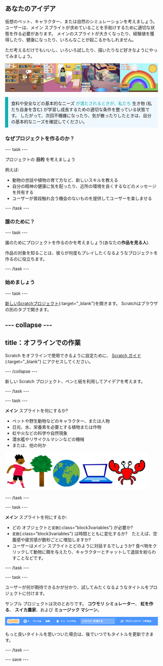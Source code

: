 ## あなたのアイデア

仮想のペット、キャラクター、または自然のシミュレーションを考えましょう。 ユーザーは、メイン スプライトが求めていることを手助けするために適切な状態を作る必要があります。 メインのスプライトが大きくなったり、経験値を獲得したり、健康になったり、いろんなことが起こるかもしれません。

ただ考えるだけでもいいし、いろいろ試したり、描いたりなど好きなようにやってみましょう。

![](images/step2_image.png)

<p style="border-left: solid; border-width:10px; border-color: #0faeb0; background-color: aliceblue; padding: 10px;">
食料や安全などの基本的なニーズ <span style="color: #0faeb0">が満たされるときが、私たち</span> 生き物 (私たち自身を含む) が学習し成長するための適切な条件を整っている状態です。 したがって、次回不機嫌になったり、気が散ったりしたときは、自分の基本的なニーズを確認してください。  
</p>

### なぜプロジェクトを作るのか？

--- task ---

プロジェクトの **目的** を考えましょう

例えば:
- 動物の世話や植物の育て方など、新しいスキルを教える
- 自分の精神の健康に気を配ったり、近所の環境を良くするなどのメッセージを共有する
- ユーザーが普段触れ合う機会のないものを提供してユーザーを楽しませる

--- /task ---

### 誰のために？

--- task ---

誰のためにプロジェクトを作るのかを考えましょう(あなたの**作品を見る人**).

作品の対象を知ることは、彼らが何度もプレイしたくなるようなプロジェクトを作るのに役立ちます。

--- /task ---

### 始めましょう

--- task ---

[新しいScratchプロジェクト](http://rpf.io/scratch-new){:target="_blank"}を開きます。 Scratchはブラウザの別のタブで開きます。

--- collapse ---
---
title：オフラインでの作業
---

Scratch をオフラインで使用できるように設定ために、 [Scratch ガイド](https://learning-admin.raspberrypi.org/ja-JP/projects/getting-started-scratch/1){:target="_blank"} にアクセスしてください。

--- /collapse ---

新しい Scratch プロジェクト、ペンと紙を利用してアイデアを考えます。

--- /task ---

--- task ---

**メイン** スプライトを何にするか?
+ ペットや野生動物などのキャラクター、または人物
+ 日光、水、栄養素を必要とする植物または作物
+ 虹や火などの科学や自然現象
+ 潜水艦やリサイクルマシンなどの機械
+ または、他の何か

![使用できるスプライトの例をいくつか示します。カニ、木、世界、ラップトップ。](images/sprite-examples.png)

--- /task ---

--- task ---

**メイン** スプライトを何にするか:

+ どの オブジェクトと`変数`{:class="block3variables"} が必要か?
+ `変数`{:class="block3variables"} は時間とともに変化するか?　たとえば、空腹感や疲労感が数秒ごとに増加しますか?
+ ユーザーはメイン スプライトとどのように対話するでしょうか? 食べ物をクリックして動物に餌を与えたり、キャラクターとチャットして退屈を紛らわすことなどです。

--- /task ---

--- task ---

ユーザーが何が期待できるかが分かり、試してみたくなるようなタイトルをプロジェクトに付けます。

サンプル プロジェクトは次のとおりです。 **コウモリ シミュレーター**、 **虹を作る**、 **スイカ農家**、および **ミュージック マシーン**。

![プロジェクト名タイトルが入力された Scratch メニュー バー。](images/project-name.png)

もっと良いタイトルを思いついた場合は、後でいつでもタイトルを更新できます。

--- /task ---

--- save ---
